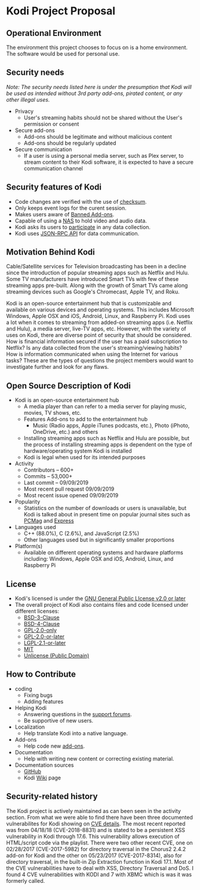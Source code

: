 # Kodi Project Proposal

## Operational Environment

The environment this project chooses to focus on is a home environment. The software would be used for personal use. 

## Security needs
_Note: The security needs listed here is under the presumption that Kodi will be used as intended without 3rd party add-ons, pirated content, or any other illegal uses._
- Privacy
  - User's streaming habits should not be shared without the User's permission or consent
- Secure add-ons
  - Add-ons should be legitimate and without malicious content
  - Add-ons should be regularly updated
- Secure communication
  - If a user is using a personal media server, such as Plex server, to stream content to their Kodi software, it is expected to have a secure communication channel

## Security features of Kodi

- Code changes are verified with the use of [checksum](https://kodi.wiki/view/Creating_and_using_edid.bin_via_xorg.conf). 
- Only keeps event logs for the curent session.
- Makes users aware of [Banned Add-ons](https://kodi.wiki/view/Official:Forum_rules/Banned_add-ons#top). 
- Capable of using a [NAS](https://kodi.wiki/view/NAS) to hold video and audio data.
- Kodi asks its users to [participate](https://github.com/xbmc/xbmc/blob/master/privacy-policy.txt) in any data collection.
- Kodi uses [JSON-RPC API](https://www.jsonrpc.org/specification) for data communication.

## Motivation Behind Kodi

Cable/Satellite services for Television broadcasting has been in a decline since the introduction of popular streaming apps such as Netflix and Hulu. Some TV manufacturers have introduced Smart TVs with few of these streaming apps pre-built. Along with the growth of Smart TVs came along streaming devices such as Google's Chromecast, Apple TV, and Roku.

Kodi is an open-source entertainment hub that is customizable and available on various devices and operating systems. This includes Microsoft Windows, Apple OSX and iOS, Android, Linux, and Raspberry Pi. Kodi uses a lot when it comes to streaming from added-on streaming apps (i.e. Netflix and Hulu), a media server, live-TV apps, etc. However, with the variety of uses on Kodi, there are diverse point of security that should be considered. How is financial information secured if the user has a paid subscription to Netflix? Is any data collected from the user's streaming/viewing habits? How is information communicated when using the Internet for various tasks? These are the types of questions the project members would want to investigate further and look for any flaws.

## Open Source Description of Kodi
- Kodi is an open-source entertainment hub
  - A media player than can refer to a media server for playing music, movies, TV shows, etc.
  - Features Add-ons to add to the entertainment hub
    - Music (Radio apps, Apple iTunes podcasts, etc.), Photo (iPhoto, OneDrive, etc.) and others
  - Installing streaming apps such as Netflix and Hulu are possible, but the process of installing streaming apps is dependent on the type of hardware/operating system Kodi is installed
  - Kodi is legal when used for its intended purposes
- Activity
  - Contributors – 600+
  - Commits – 53,000+
  - Last commit – 09/09/2019
  - Most recent pull request 09/09/2019
  - Most recent issue opened 09/09/2019
- Popularity
  - Statistics on the number of downloads or users is unavailable, but Kodi is talked about in present time on popular journal sites such as [PCMag](https://www.pcmag.com/article/357106/what-is-kodi) and [Express](https://www.express.co.uk/life-style/science-technology/943451/Kodi-Add-On-Arrest-Fine-Popular)
- Languages used
  - C++ (88.0%), C (2.6%), and JavaScript (2.5%)
  - Other languages used but in significantly smaller proportions
- Platform(s)
  - Available on different operating systems and hardware platforms including: Windows, Apple OSX and iOS, Android, Linux, and Raspberry Pi
## License
  - Kodi's licensed is under the [GNU General Public LIcense v2.0 or later](https://www.gnu.org/licenses/old-licenses/gpl-2.0.html)
  - The overall project of Kodi also contains files and code licensed under different licenses:
    - [BSD-3-Clause](https://github.com/xbmc/xbmc/blob/master/LICENSES/BSD-3-Clause)
    - [BSD-4-Clause](https://github.com/xbmc/xbmc/blob/master/LICENSES/BSD-4-Clause)
    - [GPL-2.0-only](https://github.com/xbmc/xbmc/blob/master/LICENSES/GPL-2.0-only)
    - [GPL-2.0-or-later](https://github.com/xbmc/xbmc/blob/master/LICENSES/GPL-2.0-or-later)
    - [LGPL-2.1-or-later](https://github.com/xbmc/xbmc/blob/master/LICENSES/LGPL-2.1-or-later)
    - [MIT](https://github.com/xbmc/xbmc/blob/master/LICENSES/MIT)
    - [Unlicense (Public Domain)](https://github.com/xbmc/xbmc/blob/master/LICENSES/Unlicense)
## How to Contribute 
  - coding
    - Fixing bugs
    - Adding features
  - Helping Kodi
    - Answering questions in the [support forums](https://forum.kodi.tv/).
    - Be supportive of new users.
  - Localization
    - Help translate Kodi into a native language.
  - Add-ons
    - Help code new [add-ons](https://kodi.tv/create-an-addon).
  - Documentation
    - Help with writing new content or correcting existing material.
- Documentation sources
  - [GitHub](https://github.com/xbmc/xbmc/blob/master/README.md)
  - Kodi [Wiki](https://kodi.wiki/view/Main_Page) page

## Security-related history

The Kodi project is actively maintained as can been seen in the activity section. From what we were able to find there have been three documented vulnerabilites for Kodi showing on [CVE details](https://www.cvedetails.com/vulnerability-list/vendor_id-16145/product_id-36080/Kodi-Kodi.html). The most recent reported was from 04/18/18 (CVE-2018-8831) and is stated to be a persistent XSS vulnerability in Kodi through 17.6. This vulnerability allows execution of HTML/script code via the playlist. There were two other recent CVE, one on 02/28/2017 (CVE-2017-5982) for directory traversal in the Chorus2 2.4.2 add-on for Kodi and the other on 05/23/2017 (CVE-2017-8314), also for directory traversal, in the built-in Zip Extraction function in Kodi 17.1. Most of the CVE vulnerabilities have to deal with XSS, Directory Traversal and DoS. I found 4 CVE vulnerabilities with KODI and 7 with XBMC which is was it was formerly called. 


